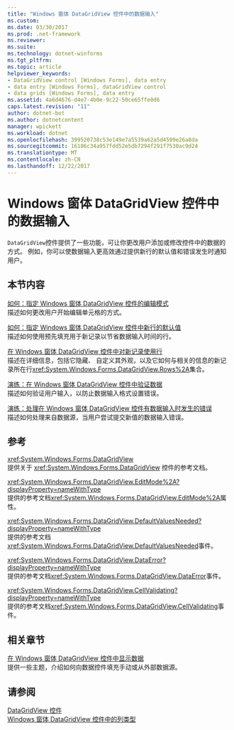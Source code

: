 ```yaml
---
title: "Windows 窗体 DataGridView 控件中的数据输入"
ms.custom: 
ms.date: 03/30/2017
ms.prod: .net-framework
ms.reviewer: 
ms.suite: 
ms.technology: dotnet-winforms
ms.tgt_pltfrm: 
ms.topic: article
helpviewer_keywords:
- DataGridView control [Windows Forms], data entry
- data entry [Windows Forms], dataGridView control
- data grids [Windows Forms], data entry
ms.assetid: 4a6d4676-d4e7-4b0e-9c22-50ce65ffe0d6
caps.latest.revision: "11"
author: dotnet-bot
ms.author: dotnetcontent
manager: wpickett
ms.workload: dotnet
ms.openlocfilehash: 399520738c53e149e7a5539a62a5d4599e26a8da
ms.sourcegitcommit: 16186c34a957fdd52e5db7294f291f7530ac9d24
ms.translationtype: MT
ms.contentlocale: zh-CN
ms.lasthandoff: 12/22/2017
---
```

# <a name="data-entry-in-the-windows-forms-datagridview-control"></a>Windows 窗体 DataGridView 控件中的数据输入
`DataGridView`控件提供了一些功能，可让你更改用户添加或修改控件中的数据的方式。 例如，你可以使数据输入更高效通过提供新行的默认值和错误发生时通知用户。  
  
## <a name="in-this-section"></a>本节内容  
 [如何：指定 Windows 窗体 DataGridView 控件的编辑模式](../../../../docs/framework/winforms/controls/how-to-specify-the-edit-mode-for-the-windows-forms-datagridview-control.md)  
 描述如何更改用户开始编辑单元格的方式。  
  
 [如何：指定 Windows 窗体 DataGridView 控件中新行的默认值](../../../../docs/framework/winforms/controls/specify-default-values-for-new-rows-in-the-datagrid.md)  
 描述如何使用预先填充用于新记录以节省数据输入时间的行。  
  
 [在 Windows 窗体 DataGridView 控件中对新记录使用行](../../../../docs/framework/winforms/controls/using-the-row-for-new-records-in-the-windows-forms-datagridview-control.md)  
 描述在详细信息，包括它隐藏、 自定义其外观，以及它如何与相关的信息的新记录所在行<xref:System.Windows.Forms.DataGridView.Rows%2A>集合。  
  
 [演练：在 Windows 窗体 DataGridView 控件中验证数据](../../../../docs/framework/winforms/controls/walkthrough-validating-data-in-the-windows-forms-datagridview-control.md)  
 描述如何验证用户输入，以防止数据输入格式设置错误。  
  
 [演练：处理在 Windows 窗体 DataGridView 控件有数据输入时发生的错误](../../../../docs/framework/winforms/controls/handling-errors-that-occur-during-data-entry-in-the-datagrid.md)  
 描述如何处理来自数据源，当用户尝试提交新值的数据输入错误。  
  
## <a name="reference"></a>参考  
 <xref:System.Windows.Forms.DataGridView>  
 提供关于 <xref:System.Windows.Forms.DataGridView> 控件的参考文档。  
  
 <xref:System.Windows.Forms.DataGridView.EditMode%2A?displayProperty=nameWithType>  
 提供的参考文档<xref:System.Windows.Forms.DataGridView.EditMode%2A>属性。  
  
 <xref:System.Windows.Forms.DataGridView.DefaultValuesNeeded?displayProperty=nameWithType>  
 提供的参考文档<xref:System.Windows.Forms.DataGridView.DefaultValuesNeeded>事件。  
  
 <xref:System.Windows.Forms.DataGridView.DataError?displayProperty=nameWithType>  
 提供的参考文档<xref:System.Windows.Forms.DataGridView.DataError>事件。  
  
 <xref:System.Windows.Forms.DataGridView.CellValidating?displayProperty=nameWithType>  
 提供的参考文档<xref:System.Windows.Forms.DataGridView.CellValidating>事件。  
  
## <a name="related-sections"></a>相关章节  
 [在 Windows 窗体 DataGridView 控件中显示数据](../../../../docs/framework/winforms/controls/displaying-data-in-the-windows-forms-datagridview-control.md)  
 提供一些主题，介绍如何向数据控件填充手动或从外部数据源。  
  
## <a name="see-also"></a>请参阅  
 [DataGridView 控件](../../../../docs/framework/winforms/controls/datagridview-control-windows-forms.md)  
 [Windows 窗体 DataGridView 控件中的列类型](../../../../docs/framework/winforms/controls/column-types-in-the-windows-forms-datagridview-control.md)
